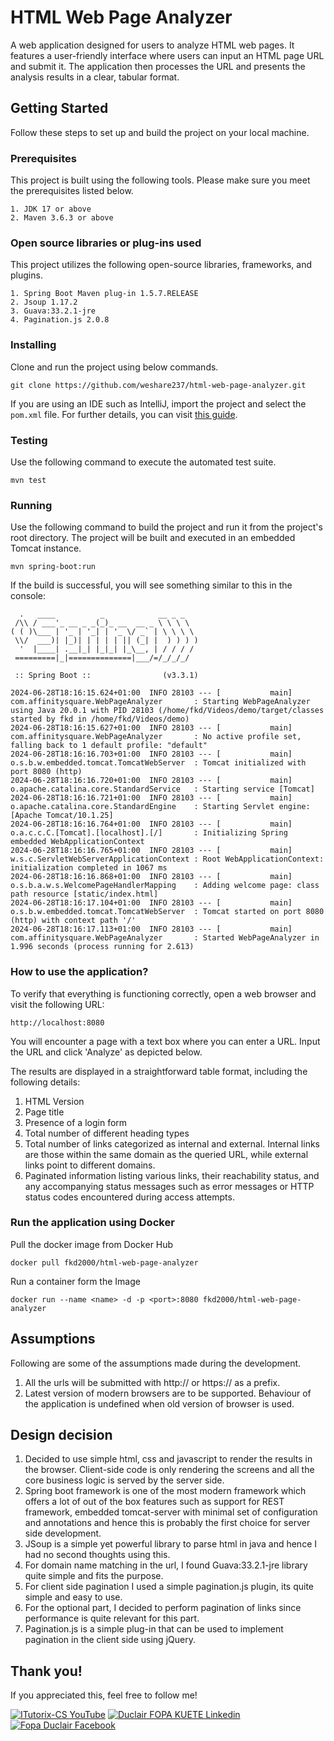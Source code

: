 # HTML Web Page Analyzer

A web application designed for users to analyze HTML web pages. It features a user-friendly interface where users can input an HTML page URL and submit it. The application then processes the URL and presents the analysis results in a clear, tabular format.

## Getting Started

Follow these steps to set up and build the project on your local machine.

### Prerequisites

This project is built using the following tools. Please make sure you meet the prerequisites listed below.

```
1. JDK 17 or above
2. Maven 3.6.3 or above
```

### Open source libraries or plug-ins used

This project utilizes the following open-source libraries, frameworks, and plugins.

```
1. Spring Boot Maven plug-in 1.5.7.RELEASE
2. Jsoup 1.17.2
3. Guava:33.2.1-jre
4. Pagination.js 2.0.8
```


### Installing

Clone and run the project using below commands.
```
git clone https://github.com/weshare237/html-web-page-analyzer.git
```
If you are using an IDE such as IntelliJ, import the project and select the `pom.xml` file. For further details, you can visit [this guide](https://spring.io/guides/gs/intellij-idea/).

### Testing

Use the following command to execute the automated test suite.

```
mvn test
```

### Running

Use the following command to build the project and run it from the project's root directory. The project will be built and executed in an embedded Tomcat instance.

```
mvn spring-boot:run
```

If the build is successful, you will see something similar to this in the console:

```
  .   ____          _            __ _ _
 /\\ / ___'_ __ _ _(_)_ __  __ _ \ \ \ \
( ( )\___ | '_ | '_| | '_ \/ _` | \ \ \ \
 \\/  ___)| |_)| | | | | || (_| |  ) ) ) )
  '  |____| .__|_| |_|_| |_\__, | / / / /
 =========|_|==============|___/=/_/_/_/

 :: Spring Boot ::                (v3.3.1)

2024-06-28T18:16:15.624+01:00  INFO 28103 --- [           main] com.affinitysquare.WebPageAnalyzer       : Starting WebPageAnalyzer using Java 20.0.1 with PID 28103 (/home/fkd/Videos/demo/target/classes started by fkd in /home/fkd/Videos/demo)
2024-06-28T18:16:15.627+01:00  INFO 28103 --- [           main] com.affinitysquare.WebPageAnalyzer       : No active profile set, falling back to 1 default profile: "default"
2024-06-28T18:16:16.703+01:00  INFO 28103 --- [           main] o.s.b.w.embedded.tomcat.TomcatWebServer  : Tomcat initialized with port 8080 (http)
2024-06-28T18:16:16.720+01:00  INFO 28103 --- [           main] o.apache.catalina.core.StandardService   : Starting service [Tomcat]
2024-06-28T18:16:16.721+01:00  INFO 28103 --- [           main] o.apache.catalina.core.StandardEngine    : Starting Servlet engine: [Apache Tomcat/10.1.25]
2024-06-28T18:16:16.764+01:00  INFO 28103 --- [           main] o.a.c.c.C.[Tomcat].[localhost].[/]       : Initializing Spring embedded WebApplicationContext
2024-06-28T18:16:16.765+01:00  INFO 28103 --- [           main] w.s.c.ServletWebServerApplicationContext : Root WebApplicationContext: initialization completed in 1067 ms
2024-06-28T18:16:16.868+01:00  INFO 28103 --- [           main] o.s.b.a.w.s.WelcomePageHandlerMapping    : Adding welcome page: class path resource [static/index.html]
2024-06-28T18:16:17.104+01:00  INFO 28103 --- [           main] o.s.b.w.embedded.tomcat.TomcatWebServer  : Tomcat started on port 8080 (http) with context path '/'
2024-06-28T18:16:17.113+01:00  INFO 28103 --- [           main] com.affinitysquare.WebPageAnalyzer       : Started WebPageAnalyzer in 1.996 seconds (process running for 2.613)
```


### How to use the application?

To verify that everything is functioning correctly, open a web browser and visit the following URL:

```
http://localhost:8080
```

You will encounter a page with a text box where you can enter a URL. Input the URL and click 'Analyze' as depicted below.

The results are displayed in a straightforward table format, including the following details:

1. HTML Version
2. Page title
3. Presence of a login form
4. Total number of different heading types
5. Total number of links categorized as internal and external. Internal links are those within the same domain as the queried URL, while external links point to different domains.
6. Paginated information listing various links, their reachability status, and any accompanying status messages such as error messages or HTTP status codes encountered during access attempts.

### Run the application using Docker
Pull the docker image from Docker Hub

```
docker pull fkd2000/html-web-page-analyzer
```
Run a container form the Image
```
docker run --name <name> -d -p <port>:8080 fkd2000/html-web-page-analyzer
```

## Assumptions

Following are some of the assumptions made during the development.
1. All the urls will be submitted with http:// or https:// as a prefix.
2. Latest version of modern browsers are to be supported. Behaviour of the application is
   undefined when old version of browser is used.

## Design decision

1. Decided to use simple html, css and javascript to render the results in the browser.
   Client-side code is only rendering the screens and all the core business logic is served
   by the server side.
2. Spring boot framework is one of the most modern framework which offers a lot of out
   of the box features such as support for REST framework, embedded tomcat-server with
   minimal set of configuration and annotations and hence this is probably the first
   choice for server side development.
3. JSoup is a simple yet powerful library to parse html in java and hence I had no second
   thoughts using this.
4. For domain name matching in the url, I found Guava:33.2.1-jre library quite simple and
   fits the purpose.
5. For client side pagination I used a simple pagination.js plugin, its quite simple and easy
   to use.
6. For the optional part, I decided to perform pagination of links since performance is
   quite relevant for this part.
7. Pagination.js is a simple plug-in that can be used to implement pagination in the client
   side using jQuery.

## Thank you!

If you appreciated this, feel free to follow me!

[![ITutorix-CS YouTube](https://img.shields.io/badge/YouTube-FF0000?style=for-the-badge&logo=youtube&logoColor=white)](https://www.youtube.com/@itutorix)
[![Duclair FOPA KUETE Linkedin](https://img.shields.io/badge/LinkedIn-0077B5?style=for-the-badge&logo=linkedin&logoColor=white)](https://www.linkedin.com/in/duclair-fopa/)
[![Fopa Duclair Facebook](https://img.shields.io/badge/Facebook-0077B5?style=for-the-badge&logo=facebook&logoColor=white)](https://www.facebook.com/duclair.kuete.3)